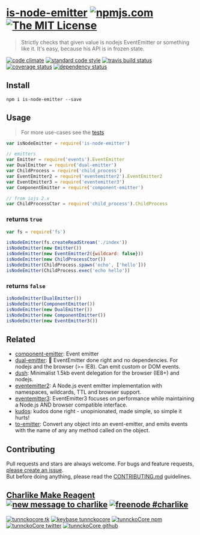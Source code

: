 # [is-node-emitter][author-www-url] [![npmjs.com][npmjs-img]][npmjs-url] [![The MIT License][license-img]][license-url] 

> Strictly checks that given value is nodejs EventEmitter or something like it. It's easy, because his API is in frozen state.

[![code climate][codeclimate-img]][codeclimate-url] [![standard code style][standard-img]][standard-url] [![travis build status][travis-img]][travis-url] [![coverage status][coveralls-img]][coveralls-url] [![dependency status][david-img]][david-url]


## Install
```
npm i is-node-emitter --save
```


## Usage
> For more use-cases see the [tests](./test.js)

```js
var isNodeEmitter = require('is-node-emitter')

// emitters
var Emitter = require('events').EventEmitter
var DualEmitter = require('dual-emitter')
var ChildProcess = require('child_process')
var EventEmitter2 = require('eventemitter2').EventEmitter2
var EventEmitter3 = require('eventemitter3')
var ComponentEmitter = require('component-emitter')

// from iojs 2.x
var ChildProcessCtor = require('child_process').ChildProcess
```

### returns `true`

```js
var fs = require('fs')

isNodeEmitter(fs.createReadStream('./index'))
isNodeEmitter(new Emitter())
isNodeEmitter(new EventEmitter2({wildcard: false}))
isNodeEmitter(new ChildProcessCtor())
isNodeEmitter(ChildProcess.spawn('echo', ['hello']))
isNodeEmitter(ChildProcess.exec('echo hello'))
```

### returns `false`

```js
isNodeEmitter(DualEmitter())
isNodeEmitter(ComponentEmitter())
isNodeEmitter(new DualEmitter())
isNodeEmitter(new ComponentEmitter())
isNodeEmitter(new EventEmitter3())
```


## Related
- [component-emitter](https://github.com/component/emitter): Event emitter
- [dual-emitter](https://github.com/tunnckocore/dual-emitter): :tropical_drink: EventEmitter done right and no dependencies. For nodejs and the browser (>= IE8). Can emit custom or DOM events.
- [dush](https://github.com/tunnckocore/dush): Minimalist 1.5kb event delegation for the browser (IE8+) and nodejs.
- [eventemitter2](https://github.com/hij1nx/EventEmitter2): A Node.js event emitter implementation with namespaces, wildcards, TTL and browser support.
- [eventemitter3](https://github.com/primus/eventemitter3): EventEmitter3 focuses on performance while maintaining a Node.js AND browser compatible interface.
- [kudos](https://github.com/tunnckocore/kudos): kudos done right - unopinionated, made simple, so simple it hurts!
- [to-emitter](https://github.com/jonschlinkert/to-emitter): Convert any object into an event-emitter, and emits events with the name of any any method called on the object.


## Contributing
Pull requests and stars are always welcome. For bugs and feature requests, [please create an issue](https://github.com/tunnckoCore/is-node-emitter/issues/new).  
But before doing anything, please read the [CONTRIBUTING.md](./CONTRIBUTING.md) guidelines.


## [Charlike Make Reagent](http://j.mp/1stW47C) [![new message to charlike][new-message-img]][new-message-url] [![freenode #charlike][freenode-img]][freenode-url]

[![tunnckocore.tk][author-www-img]][author-www-url] [![keybase tunnckocore][keybase-img]][keybase-url] [![tunnckoCore npm][author-npm-img]][author-npm-url] [![tunnckoCore twitter][author-twitter-img]][author-twitter-url] [![tunnckoCore github][author-github-img]][author-github-url]


[npmjs-url]: https://www.npmjs.com/package/is-node-emitter
[npmjs-img]: https://img.shields.io/npm/v/is-node-emitter.svg?label=is-node-emitter

[license-url]: https://github.com/tunnckoCore/is-node-emitter/blob/master/LICENSE.md
[license-img]: https://img.shields.io/badge/license-MIT-blue.svg


[codeclimate-url]: https://codeclimate.com/github/tunnckoCore/is-node-emitter
[codeclimate-img]: https://img.shields.io/codeclimate/github/tunnckoCore/is-node-emitter.svg

[travis-url]: https://travis-ci.org/tunnckoCore/is-node-emitter
[travis-img]: https://img.shields.io/travis/tunnckoCore/is-node-emitter.svg

[coveralls-url]: https://coveralls.io/r/tunnckoCore/is-node-emitter
[coveralls-img]: https://img.shields.io/coveralls/tunnckoCore/is-node-emitter.svg

[david-url]: https://david-dm.org/tunnckoCore/is-node-emitter
[david-img]: https://img.shields.io/david/tunnckoCore/is-node-emitter.svg

[standard-url]: https://github.com/feross/standard
[standard-img]: https://img.shields.io/badge/code%20style-standard-brightgreen.svg


[author-www-url]: http://www.tunnckocore.tk
[author-www-img]: https://img.shields.io/badge/www-tunnckocore.tk-fe7d37.svg

[keybase-url]: https://keybase.io/tunnckocore
[keybase-img]: https://img.shields.io/badge/keybase-tunnckocore-8a7967.svg

[author-npm-url]: https://www.npmjs.com/~tunnckocore
[author-npm-img]: https://img.shields.io/badge/npm-~tunnckocore-cb3837.svg

[author-twitter-url]: https://twitter.com/tunnckoCore
[author-twitter-img]: https://img.shields.io/badge/twitter-@tunnckoCore-55acee.svg

[author-github-url]: https://github.com/tunnckoCore
[author-github-img]: https://img.shields.io/badge/github-@tunnckoCore-4183c4.svg

[freenode-url]: http://webchat.freenode.net/?channels=charlike
[freenode-img]: https://img.shields.io/badge/freenode-%23charlike-5654a4.svg

[new-message-url]: https://github.com/tunnckoCore/ama
[new-message-img]: https://img.shields.io/badge/ask%20me-anything-green.svg